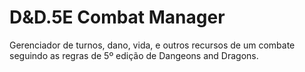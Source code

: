 # D&D.5E Combat Manager

Gerenciador de turnos, dano, vida, e outros recursos de um combate seguindo as regras de 5º edição de Dangeons and Dragons.